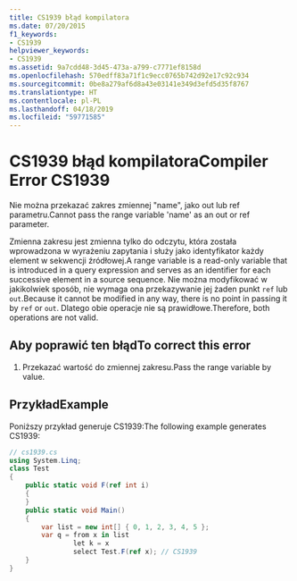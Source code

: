 ```yaml
---
title: CS1939 błąd kompilatora
ms.date: 07/20/2015
f1_keywords:
- CS1939
helpviewer_keywords:
- CS1939
ms.assetid: 9a7cdd48-3d45-473a-a799-c7771ef8158d
ms.openlocfilehash: 570edff83a71f1c9ecc0765b742d92e17c92c934
ms.sourcegitcommit: 0be8a279af6d8a43e03141e349d3efd5d35f8767
ms.translationtype: HT
ms.contentlocale: pl-PL
ms.lasthandoff: 04/18/2019
ms.locfileid: "59771585"
---
```

# <a name="compiler-error-cs1939"></a><span data-ttu-id="70152-102">CS1939 błąd kompilatora</span><span class="sxs-lookup"><span data-stu-id="70152-102">Compiler Error CS1939</span></span>
<span data-ttu-id="70152-103">Nie można przekazać zakres zmiennej "name", jako out lub ref parametru.</span><span class="sxs-lookup"><span data-stu-id="70152-103">Cannot pass the range variable 'name' as an out or ref parameter.</span></span>  
  
 <span data-ttu-id="70152-104">Zmienna zakresu jest zmienna tylko do odczytu, która została wprowadzona w wyrażeniu zapytania i służy jako identyfikator każdy element w sekwencji źródłowej.</span><span class="sxs-lookup"><span data-stu-id="70152-104">A range variable is a read-only variable that is introduced in a query expression and serves as an identifier for each successive element in a source sequence.</span></span> <span data-ttu-id="70152-105">Nie można modyfikować w jakikolwiek sposób, nie wymaga ona przekazywanie jej żaden punkt `ref` lub `out`.</span><span class="sxs-lookup"><span data-stu-id="70152-105">Because it cannot be modified in any way, there is no point in passing it by `ref` or `out`.</span></span> <span data-ttu-id="70152-106">Dlatego obie operacje nie są prawidłowe.</span><span class="sxs-lookup"><span data-stu-id="70152-106">Therefore, both operations are not valid.</span></span>  
  
## <a name="to-correct-this-error"></a><span data-ttu-id="70152-107">Aby poprawić ten błąd</span><span class="sxs-lookup"><span data-stu-id="70152-107">To correct this error</span></span>  
  
1. <span data-ttu-id="70152-108">Przekazać wartość do zmiennej zakresu.</span><span class="sxs-lookup"><span data-stu-id="70152-108">Pass the range variable by value.</span></span>  
  
## <a name="example"></a><span data-ttu-id="70152-109">Przykład</span><span class="sxs-lookup"><span data-stu-id="70152-109">Example</span></span>  
 <span data-ttu-id="70152-110">Poniższy przykład generuje CS1939:</span><span class="sxs-lookup"><span data-stu-id="70152-110">The following example generates CS1939:</span></span>  
  
```csharp  
// cs1939.cs  
using System.Linq;  
class Test  
{  
    public static void F(ref int i)  
    {  
    }  
    public static void Main()  
    {  
        var list = new int[] { 0, 1, 2, 3, 4, 5 };  
        var q = from x in list  
                let k = x  
                select Test.F(ref x); // CS1939  
    }  
}  
```
